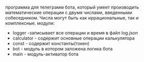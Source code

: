 программа для телеграмм бота, который умеет производить 
математические операции с двумя числами, введенными собеседником.
Числа могут быть как иррациональные, так и комплексные.
модули: 
- logger -записывает все операции и время в файл log.json
- calculator - содержит основные операции калькулятора
- const - содержит константы(токен)
- bot - модуль в котором заложена логика бота
- main - модуль-активатор бота
